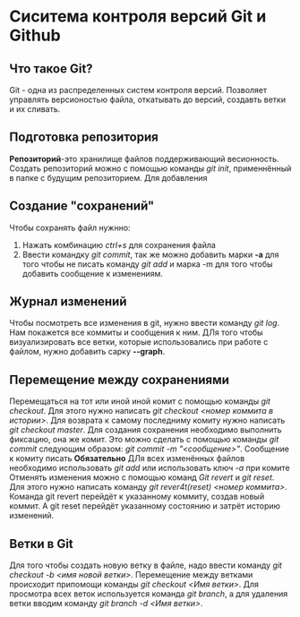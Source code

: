 # Сиситема контроля версий Git и Github

## Что такое Git?
Git - одна из распределенных систем контроля версий. Позволяет управлять версионостью файла, откатывать до версий, создавть ветки и их сливать.

## Подготовка репозитория 
**Репозиторий**-это хранилище файлов поддерживающий весионность. Создать репозиторий можно с помощью команды *git init*, применнённый в папке с будущим репозиторием.
Для добавления 
## Создание "сохранений"
Чтобы сохранять файл нужнно:
1. Нажать комбинацию *ctrl+s* для сохранения файла
2. Ввести командку *git commit*, так же можно добавить марки **-a** для того чтобы не писать команду *git add*  и марка -m для того чтобы добавить сообщение к изменениям.
## Журнал изменений
Чтобы посмотреть все изменения в git, нужно ввести команду *git log*. Нам покажется все коммиты и сообщения к ним. ДЛя того чтобы визуализировать все ветки, которые использовались при работе с файлом, нужно добавить сарку **--graph**.
## Перемещение между сохранениями
Перемещаться на тот или иной иной комит с помощью команды *git checkout*. Для этого нужно написать *git checkout <номер коммита в истории>*. Для возврата к самому последниму комиту нужно написать *git checkout master*.
Для создания сохранения необходимо выполнить фиксацию, она же комит. Это можно сделать с помощью команды *git commit* следующим образом: *git commit -m "<сообщение>"*. Сообщение к комиту писать **Обязательно**
ДЛя всех изменённых файлов необходимо использовать *git add* или использовать ключ *-a* при комите
Отменять изменения можно с помощью команд *Git revert* и *git reset*. Для этого нужно написать команду *git rever4t(reset) <номер коммита>*. Команда git revert перейдёт к указанному коммиту, создав новый коммит. А git reset перейдёт указанному состоянию и затрёт историю изменений.

## Ветки в Git
Для того чтобы создать новую ветку в файле, надо ввести команду *git checkout -b <имя новой ветки>*. Перемещение между ветками происходит припомощи команды *git checkout <Имя ветки>*. Для просмотра всех веток используется команда *git branch*, а для удаления ветки вводим команду *git branch -d <Имя ветки>*.